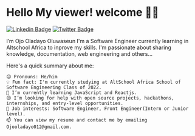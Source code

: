 # Hello My viewer! welcome 👋🏾


[![Linkedin Badge](https://img.shields.io/badge/oladayo-ojo--blue?style=for-the-badge&logo=Linkedin&logoColor=white&link=https://www.linkedin.com/in/oladayo-ojo-9b45581b1)](https://www.linkedin.com/in/oladayo-ojo-9b45581b1) [![Twitter Badge](https://img.shields.io/badge/-@Dayoo__-1ca0f1?style=for-the-badge&logo=twitter&logoColor=white&link=https://twitter.com/iambolajiayo)](https://twitter.com/Dayoo__?t=a9cUaeMphdcsDUJRWixfVQ&s=09)


I’m Ojo Oladayo Oluwaseun
I'm a Software Engineer currently learning in Altschool Africa to inprove my skills. I'm passionate about sharing knowledge, documentation, web engineering and others...

Here's a quick summary about me:

    😊 Pronouns: He/him
    💡 Fun fact: I'm currently studying at AltSchool Africa School of Software Engineering Class of 2022.
    🌱 I’m currently learning JavaScript and Reactjs.
    😊 I’m looking for help with open source projects, hackathons, internships, and entry-level opportunities.
    💼 Job interests: Software Engineer, Front Engineer(Intern or Junior level).
    📫 You can view my resume and contact me by emailing Ojooladayo012@gmail.com.


<!---
Dy-dayo/Dy-dayo is a ✨ special ✨ repository because its `README.md` (this file) appears on your GitHub profile.
You can click the Preview link to take a look at your changes.
--->
